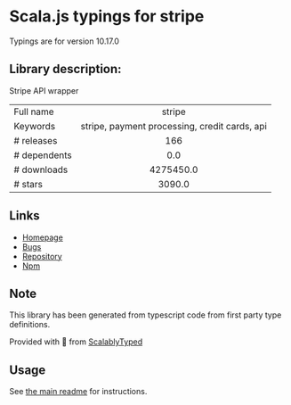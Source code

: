 
# Scala.js typings for stripe

Typings are for version 10.17.0

## Library description:
Stripe API wrapper

|                    |                 |
| ------------------ | :-------------: |
| Full name          | stripe |
| Keywords           | stripe, payment processing, credit cards, api |
| # releases         | 166 |
| # dependents       | 0.0 |
| # downloads        | 4275450.0 |
| # stars            | 3090.0 |

## Links
- [Homepage](https://github.com/stripe/stripe-node)
- [Bugs](https://github.com/stripe/stripe-node/issues)
- [Repository](https://github.com/stripe/stripe-node)
- [Npm](https://www.npmjs.com/package/stripe)
    


## Note
This library has been generated from typescript code from first party type definitions.

Provided with :purple_heart: from [ScalablyTyped](https://github.com/oyvindberg/ScalablyTyped)

## Usage
See [the main readme](../../readme.md) for instructions.



